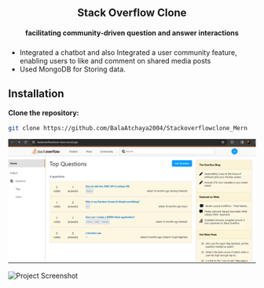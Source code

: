 <div align="center">
  <h2 align = "center"> Stack Overflow Clone</h2>
  <h4 align = "center">facilitating community-driven question and answer interactions</h4>

 
</div>

###

- Integrated a chatbot and also Integrated a user community feature, enabling users to like and comment on shared media posts
- Used MongoDB for  Storing data.

## Installation



   **Clone the repository:**

   ```bash
   git clone https://github.com/BalaAtchaya2004/Stackoverflowclone_Mern
```


![Project Screenshot](./client/src/assets/Screenshot_1.png)

![Project Screenshot](./client/src/assets/Screenshot_2.png)
